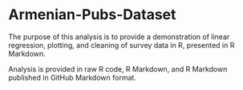 # Armenian-Pubs-Dataset
The purpose of this analysis is to provide a demonstration of linear regression, plotting, and cleaning of survey data in R, presented in R Markdown.

Analysis is provided in raw R code, R Markdown, and R Markdown published in GitHub Markdown format.
